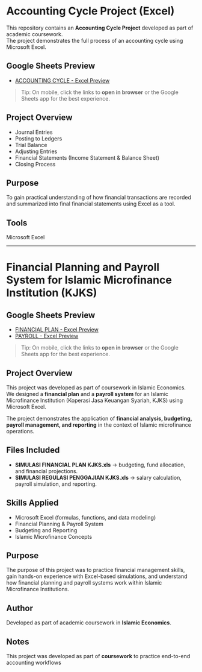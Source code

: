 # Accounting Cycle Project (Excel)

This repository contains an **Accounting Cycle Project** developed as part of academic coursework.  
The project demonstrates the full process of an accounting cycle using Microsoft Excel.

## Google Sheets Preview
- [ACCOUNTING CYCLE - Excel Preview](https://undipmail-my.sharepoint.com/:x:/g/personal/hanazam_alumni_undip_ac_id/ETvDJzTMoLNKlSCpXhO7ygUBQEmzB2Ud6h6Yn921vQJWCg?e=3T9H6F)

> Tip: On mobile, click the links to **open in browser** or the Google Sheets app for the best experience.

## Project Overview
- Journal Entries  
- Posting to Ledgers  
- Trial Balance  
- Adjusting Entries  
- Financial Statements (Income Statement & Balance Sheet)  
- Closing Process
  
## Purpose
To gain practical understanding of how financial transactions are recorded and summarized into final financial statements using Excel as a tool.

## Tools
Microsoft Excel  

---

# Financial Planning and Payroll System for Islamic Microfinance Institution (KJKS) 

## Google Sheets Preview
- [FINANCIAL PLAN - Excel Preview](https://undipmail-my.sharepoint.com/:x:/g/personal/hanazam_alumni_undip_ac_id/EQpvJztcaJNPpQW62DQwKbcBEA3ZCYkFUYio-YUHdeiHlg?e=QeLTV9)  
- [PAYROLL - Excel Preview](https://undipmail-my.sharepoint.com/:x:/g/personal/hanazam_alumni_undip_ac_id/EejRLeYXJzROjDcYtctWExQBwGpKFKXs_zEJM2UJzBC4ZQ?e=ZT7Kcj) 

> Tip: On mobile, click the links to **open in browser** or the Google Sheets app for the best experience.


## Project Overview
This project was developed as part of coursework in Islamic Economics.  
We designed a **financial plan** and a **payroll system** for an Islamic Microfinance Institution (Koperasi Jasa Keuangan Syariah, KJKS) using Microsoft Excel.

The project demonstrates the application of **financial analysis, budgeting, payroll management, and reporting** in the context of Islamic microfinance operations.


## Files Included
- **SIMULASI FINANCIAL PLAN KJKS.xls** → budgeting, fund allocation, and financial projections.  
- **SIMULASI REGULASI PENGGAJIAN KJKS.xls** → salary calculation, payroll simulation, and reporting.  


## Skills Applied
- Microsoft Excel (formulas, functions, and data modeling)  
- Financial Planning & Payroll System  
- Budgeting and Reporting  
- Islamic Microfinance Concepts  


## Purpose
The purpose of this project was to practice financial management skills, gain hands-on experience with Excel-based simulations, and understand how financial planning and payroll systems work within Islamic Microfinance Institutions.


## Author
Developed as part of academic coursework in **Islamic Economics**.  


## Notes
This project was developed as part of **coursework** to practice end-to-end accounting workflows
